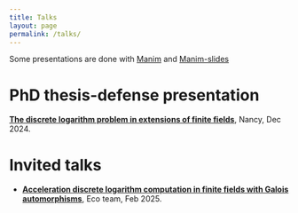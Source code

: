 ```yaml
---
title: Talks
layout: page
permalink: /talks/
---
```

Some presentations are done with [Manim](https://www.manim.community/) and [Manim-slides](https://github.com/jeertmans/manim-slides)

# PhD thesis-defense presentation
<a href="{{ site.baseurl }}/assets/presentation_phd_defense_12_24/thesis_defense_presentation.html">**The discrete logarithm problem in extensions of finite fields**</a>, Nancy, Dec 2024.

# Invited talks
- <a href="{{ site.baseurl }}/assets/presentation_eco_02_25/galois_schiro.html">**Acceleration discrete logarithm computation in finite fields with Galois automorphisms**</a>, Eco team, Feb 2025.


